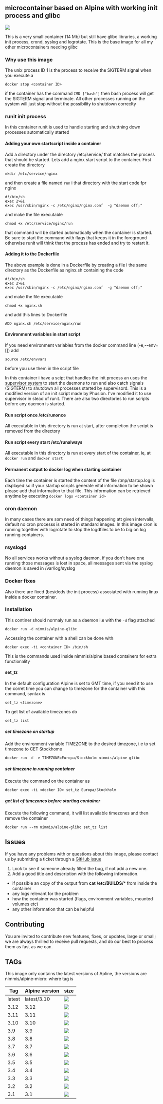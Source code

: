 ## microcontainer based on Alpine with working init process and glibc
[![](https://images.microbadger.com/badges/image/nimmis/alpine-glibc.svg)](https://microbadger.com/images/nimmis/alpine-glibc "Get your own image badge on microbadger.com")

This is a very small container (14 Mb) but still have glibc libraries,  a working init process, crond, syslog and logrotate. This is the base image for all my other microcontainers needing glibc

### Why use this image

The unix process ID 1 is the process to receive the SIGTERM signal when you execute a 

	docker stop <container ID>

if the container has the command `CMD ["bash"]` then bash process will get the SIGTERM signal and terminate.
All other processes running on the system will just stop without the possibility to shutdown correclty

### runit init process
In this container runit is used to handle starting and shuttning down processes automatically started

#### Adding your own startscript inside a container

Add a directory under the directory /etc/service/ that matches the process that should be started. Lets add a nginx start script to the container. First create the directory

    mkdir /etc/service/nginx
    
and then create a file named `run` i that directory with the start code fpr nginx

    #!/bin/sh
    exec 2>&1
    exec /usr/sbin/nginx -c /etc/nginx/nginx.conf  -g "daemon off;"

and make the file executable

    chmod +x /etc/service/nginx/run

that command will be started automatically when the container is started. Be sure to start the command with flags that keeps it in the foreground otherwise runit will think that the process has ended and try to restart it.

#### Adding it to the Dockerfile

The above example is done in a Dockerfile by creating a file i the same directory as the Dockerfile
as nginx.sh containing the code

    #!/bin/sh
    exec 2>&1
    exec /usr/sbin/nginx -c /etc/nginx/nginx.conf  -g "daemon off;"

and make the file executable

    chmod +x nginx.sh
    
and add this lines to Dockerfile

    ADD nginx.sh /etc/service/nginx/run

#### Environment variables in start script
If you need environment variables from the docker command line (-e,--env=[]) add

    source /etc/envvars
    
before you use them in the script file

In this container i have a scipt that handles the init process an uses the [supervisor system](http://supervisord.org/index.html) to start
the daemons to run and also catch signals (SIGTERM) to shutdown all processes started by supervisord. This is a modified version of
an init script made by Phusion. I've modified it to use supervisor in stead of runit. There are also two directories to run scripts
before any daemon is started.

#### Run script once /etc/runonce

All executable in this directory is run at start, after completion the script is removed from the directory

#### Run script every start /etc/runalways

All executable in this directory is run at every start of the container, ie, at `docker run` and `docker start`

#### Permanent output to docker log when starting container

Each time the container is started the content of the file /tmp/startup.log is displayed so if your startup scripts generate 
vital information to be shown please add that information to that file. This information can be retrieved anytime by
executing `docker logs <container id>`

### cron daemon

In many cases there are som need of things happening att given intervalls, default no cron processs is started
in standard images. In this image cron is running together with logrotate to stop the logdfiles to be
to big on log running containers.

### rsyslogd

No all services works without a syslog daemon, if you don't have one running those messages is lost in space,
all messages sent via the syslog daemon is saved in /var/log/syslog

### Docker fixes 

Also there are fixed (besideds the init process) assosiated with running linux inside a docker container.

### Installation

This continer should normaly run as a daemon i.e with the `-d` flag attached

	docker run -d nimmis/alpine-glibc

Accessing the container with a shell can be done with

	docker exec -ti <container ID> /bin/sh
This is the commands used inside nimmis/alpine based containers
for extra functionality

#### set_tz

In the default configuration Alpine is set to GMT time, if you need it
to use the corret time you can change to timezone for the container 
with this command, syntax is

	set_tz <timezone>

To get list of available timezones do

	set_tz list


##### set timezone on startup

Add the environment variable TIMEZONE to the desired timezone, i.e to set timezone to 
CET Stockhome

	docker run -d -e TIMEZONE=Europa/Stockholm nimmis/alpine-glibc

##### set timezone in running container

Execute the command on the container as

	docker exec -ti <docker ID> set_tz Europa/Stockholm

##### get list of timezones before starting container

Execute the following command, it will list available timezones and then
remove the container

	docker run --rm nimmis/alpine-glibc set_tz list

## Issues

If you have any problems with or questions about this image, please contact us by submitting a ticket through a [GitHub issue](https://github.com/nimmis/docker-alpine-glibc/issues "GitHub issue")

1. Look to see if someone already filled the bug, if not add a new one.
2. Add a good title and description with the following information.
 - if possible an copy of the output from **cat /etc/BUILDS/*** from inside the container
 - any logs relevant for the problem
 - how the container was started (flags, environment variables, mounted volumes etc)
 - any other information that can be helpful

## Contributing

You are invited to contribute new features, fixes, or updates, large or small; we are always thrilled to receive pull requests, and do our best to process them as fast as we can.

## TAGs

This image only contains the latest versions of Apline, the versions are
nimmis/alpine-micro:<tag> where tag is

| Tag    | Alpine version | size |
| ------ | -------------- | ---- |
| latest |  latest/3.10    | [![](https://images.microbadger.com/badges/image/nimmis/alpine-glibc.svg)](https://microbadger.com/images/nimmis/alpine-glibc "Get your own image badge on microbadger.com") |
| 3.12   |  3.12           | [![](https://images.microbadger.com/badges/image/nimmis/alpine-glibc:3.12.svg)](https://microbadger.com/images/nimmis/alpine-glibc:3.12 "Get your own image badge on microbadger.com") |
| 3.11   |  3.11           | [![](https://images.microbadger.com/badges/image/nimmis/alpine-glibc:3.11.svg)](https://microbadger.com/images/nimmis/alpine-glibc:3.11 "Get your own image badge on microbadger.com") |
| 3.10   |  3.10           | [![](https://images.microbadger.com/badges/image/nimmis/alpine-glibc:3.10.svg)](https://microbadger.com/images/nimmis/alpine-glibc:3.10 "Get your own image badge on microbadger.com") |
| 3.9   |  3.9           | [![](https://images.microbadger.com/badges/image/nimmis/alpine-glibc:3.9.svg)](https://microbadger.com/images/nimmis/alpine-glibc:3.9 "Get your own image badge on microbadger.com") |
| 3.8   |  3.8           | [![](https://images.microbadger.com/badges/image/nimmis/alpine-glibc:3.8.svg)](https://microbadger.com/images/nimmis/alpine-glibc:3.8 "Get your own image badge on microbadger.com") |
| 3.7   |  3.7           | [![](https://images.microbadger.com/badges/image/nimmis/alpine-glibc:3.7.svg)](https://microbadger.com/images/nimmis/alpine-glibc:3.7 "Get your own image badge on microbadger.com") |
| 3.6   |  3.6           | [![](https://images.microbadger.com/badges/image/nimmis/alpine-glibc:3.6.svg)](https://microbadger.com/images/nimmis/alpine-glibc:3.6 "Get your own image badge on microbadger.com") |
| 3.5    |  3.5           | [![](https://images.microbadger.com/badges/image/nimmis/alpine-glibc:3.5.svg)](https://microbadger.com/images/nimmis/alpine-glibc:3.5 "Get your own image badge on microbadger.com") |
| 3.4    |  3.4           | [![](https://images.microbadger.com/badges/image/nimmis/alpine-glibc:3.4.svg)](https://microbadger.com/images/nimmis/alpine-glibc:3.4 "Get your own image badge on microbadger.com") |
| 3.3    |  3.3           | [![](https://images.microbadger.com/badges/image/nimmis/alpine-glibc:3.3.svg)](https://microbadger.com/images/nimmis/alpine-glibc:3.3 "Get your own image badge on microbadger.com") |
| 3.2    |  3.2           | [![](https://images.microbadger.com/badges/image/nimmis/alpine-glibc:3.2.svg)](https://microbadger.com/images/nimmis/alpine-glibc:3.2 "Get your own image badge on microbadger.com") |
| 3.1    |  3.1           | [![](https://images.microbadger.com/badges/image/nimmis/alpine-glibc:3.1.svg)](https://microbadger.com/images/nimmis/alpine-glibc:3.1 "Get your own image badge on microbadger.com") |

